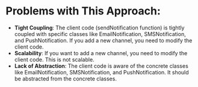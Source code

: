 # Problems with This Approach:

- **Tight Coupling**: The client code (sendNotification function) is tightly coupled with specific classes like
  EmailNotification, SMSNotification, and PushNotification. If you add a new channel, you need to modify the client
  code.
- **Scalability**: If you want to add a new channel, you need to modify the client code. This is not scalable.
- **Lack of Abstraction**: The client code is aware of the concrete classes like EmailNotification, SMSNotification, and
  PushNotification. It should be abstracted from the concrete classes.
